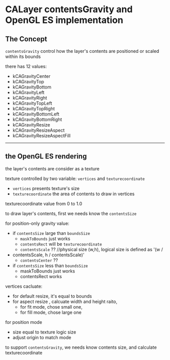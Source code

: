 # CALayer contentsGravity and OpenGL ES implementation

## The Concept

``contentsGravity`` control how the layer's contents are positioned or scaled within its bounds

there has 12 values:

*   kCAGravityCenter 
*   kCAGravityTop 
*   kCAGravityBottom 
*   kCAGravityLeft 
*   kCAGravityRight 
*   kCAGravityTopLeft 
*   kCAGravityTopRight 
*   kCAGravityBottomLeft 
*   kCAGravityBottomRight 
*   kCAGravityResize 
*   kCAGravityResizeAspect 
*   kCAGravityResizeAspectFill

---

## the OpenGL ES rendering

the layer's contents are consider as a texture

texture controlled by two variable:  ``vertices`` and ``texturecoordinate`` 

* ``vertices`` presents texture's size
* ``texturecoordinate`` the area of contents to draw in vertices

texturecoordinate value from 0 to 1.0

to draw layer's contents, first we needs know the ``contentsSize``

for position-only gravity value:

* if ``contentsSize`` large than ``boundsSize``
	* ``maskToBounds`` just works
	* ``contentsRect`` will be ``texturecoordinate``
	* ``contentsScale`` ?? //physical size (w,h), logical size is defined as '(w /
 * contentsScale, h / contentsScale)'
	* ``contentsCenter`` ?? 
* if ``contentsSize`` less than ``boundsSize``
	* maskToBounds just works
	* contentsRect works

vertices cacluate:

* for default resize, it's equal to bounds
* for aspect resize , calcuate width and height raito, 
	* for fit mode, chose small one, 
	* for fill mode, chose large one
	
for position mode
* size equal to texture logic size
* adjust origin to match mode

to support ```contentsGravity```, we needs know contents size, and calculate texturecoordinate






